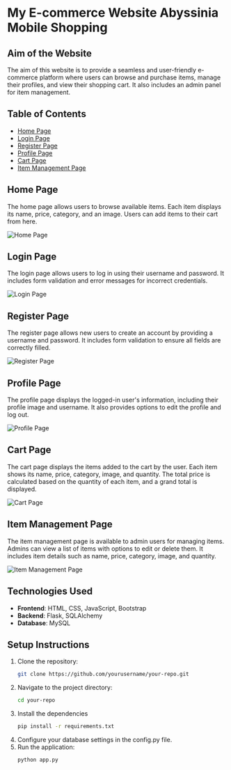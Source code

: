 # My E-commerce Website  Abyssinia Mobile Shopping

## Aim of the Website

The aim of this website is to provide a seamless and user-friendly e-commerce platform where users can browse and purchase items, manage their profiles, and view their shopping cart. It also includes an admin panel for item management.

## Table of Contents

- [Home Page](#home-page)
- [Login Page](#login-page)
- [Register Page](#register-page)
- [Profile Page](#profile-page)
- [Cart Page](#cart-page)
- [Item Management Page](#item-management-page)

## Home Page

The home page allows users to browse available items. Each item displays its name, price, category, and an image. Users can add items to their cart from here.

![Home Page](path/to/homepage_image.png)

## Login Page

The login page allows users to log in using their username and password. It includes form validation and error messages for incorrect credentials.

![Login Page](path/to/loginpage_image.png)

## Register Page

The register page allows new users to create an account by providing a username and password. It includes form validation to ensure all fields are correctly filled.

![Register Page](path/to/registerpage_image.png)

## Profile Page

The profile page displays the logged-in user's information, including their profile image and username. It also provides options to edit the profile and log out.

![Profile Page](path/to/profilepage_image.png)

## Cart Page

The cart page displays the items added to the cart by the user. Each item shows its name, price, category, image, and quantity. The total price is calculated based on the quantity of each item, and a grand total is displayed.

![Cart Page](path/to/cartpage_image.png)

## Item Management Page

The item management page is available to admin users for managing items. Admins can view a list of items with options to edit or delete them. It includes item details such as name, price, category, image, and quantity.

![Item Management Page](path/to/itemmanagement_image.png)

## Technologies Used

- **Frontend**: HTML, CSS, JavaScript, Bootstrap
- **Backend**: Flask, SQLAlchemy
- **Database**: MySQL

## Setup Instructions

1. Clone the repository:
   ```bash
   git clone https://github.com/yourusername/your-repo.git
    ```
2. Navigate to the project directory:
   ```bash
   cd your-repo
   ```
3. Install the dependencies
   ```bash
   pip install -r requirements.txt
   ```
4. Configure your database settings in the config.py file.
5. Run the application:
   ```bash
   python app.py
   ```

